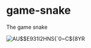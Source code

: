 # game-snake
The game snake

![AU$$E931I2HNS{`0~C${8YR](https://github.com/alex-1900/snake/assets/49949411/1d0751a2-6f66-4fc7-9c0f-c0600874dfd1)
